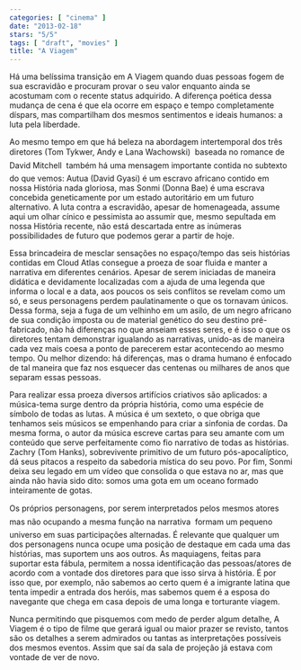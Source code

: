 ```yaml
---
categories: [ "cinema" ]
date: "2013-02-18"
stars: "5/5"
tags: [ "draft", "movies" ]
title: "A Viagem"
---
```

Há uma belíssima transição em A Viagem quando duas pessoas fogem de
sua escravidão e procuram provar o seu valor enquanto ainda se acostumam
com o recente status adquirido. A diferença poética dessa mudança
de cena é que ela ocorre em espaço e tempo completamente díspars,
mas compartilham dos mesmos sentimentos e ideais humanos: a luta pela
liberdade.

Ao mesmo tempo em que há beleza na abordagem intertemporal dos três
diretores (Tom Tykwer, Andy e Lana Wachowski)  baseada no romance de
David Mitchell  também há uma mensagem importante contida no subtexto
do que vemos: Autua (David Gyasi) é um escravo africano contido em nossa
História nada gloriosa, mas Sonmi (Donna Bae) é uma escrava concebida
geneticamente por um estado autoritário em um futuro alternativo. A luta
contra a escravidão, apesar de homenageada, assume aqui um olhar cínico
e pessimista ao assumir que, mesmo sepultada em nossa História recente,
não está descartada entre as inúmeras possibilidades de futuro que
podemos gerar a partir de hoje.

Essa brincadeira de mesclar sensações no espaço/tempo das seis
histórias contidas em Cloud Atlas consegue a proeza de soar fluida e
manter a narrativa em diferentes cenários. Apesar de serem iniciadas de
maneira didática e devidamente localizadas com a ajuda de uma legenda
que informa o local e a data, aos poucos os seis conflitos se revelam
como um só, e seus personagens perdem paulatinamente o que os tornavam
únicos. Dessa forma, seja a fuga de um velhinho em um asilo, de um
negro africano de sua condição imposta ou de material genético do seu
destino pré-fabricado, não há diferenças no que anseiam esses seres,
e é isso o que os diretores tentam demonstrar igualando as narrativas,
unido-as de maneira cada vez mais coesa a ponto de parecerem estar
acontecendo ao mesmo tempo. Ou melhor dizendo: há diferenças, mas o
drama humano é enfocado de tal maneira que faz nos esquecer das centenas
ou milhares de anos que separam essas pessoas.

Para realizar essa proeza diversos artifícios criativos são aplicados:
a música-tema surge dentro da própria história, como uma espécie de
símbolo de todas as lutas. A música é um sexteto, o que obriga que
tenhamos seis músicos se empenhando para criar a sinfonia de cordas. Da
mesma forma, o autor da música escreve cartas para seu amante com
um conteúdo que serve perfeitamente como fio narrativo de todas as
histórias. Zachry (Tom Hanks), sobrevivente primitivo de um futuro
pós-apocalíptico, dá seus pitacos a respeito da sabedoria mística
do seu povo. Por fim, Sonmi deixa seu legado em um vídeo que consolida
o que estava no ar, mas que ainda não havia sido dito: somos uma gota
em um oceano formado inteiramente de gotas.

Os próprios personagens, por serem interpretados pelos mesmos atores
 mas não ocupando a mesma função na narrativa  formam um pequeno
universo em suas participações alternadas. É relevante que qualquer
um dos personagens nunca ocupe uma posição de destaque em cada uma
das histórias, mas suportem uns aos outros. As maquiagens, feitas para
suportar esta fábula, permitem a nossa identificação das pessoas/atores
de acordo com a vontade dos diretores para que isso sirva à história. É
por isso que, por exemplo, não sabemos ao certo quem é a imigrante
latina que tenta impedir a entrada dos heróis, mas sabemos quem é a
esposa do navegante que chega em casa depois de uma longa e torturante
viagem.

Nunca permitindo que pisquemos com medo de perder algum detalhe, A
Viagem é o tipo de filme que gerará igual ou maior prazer se revisto,
tantos são os detalhes a serem admirados ou tantas as interpretações
possíveis dos mesmos eventos. Assim que saí da sala de projeção já
estava com vontade de ver de novo.

